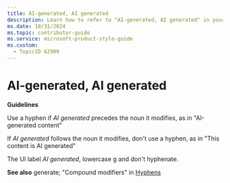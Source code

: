 ```yaml
---
title: AI-generated, AI generated
description: Learn how to refer to "AI-generated, AI generated" in your content.
ms.date: 10/31/2024
ms.topic: contributor-guide
ms.service: microsoft-product-style-guide
ms.custom:
  - TopicID 62909
---
```



# AI-generated, AI generated

**Guidelines**

Use a hyphen if *AI generated* precedes the noun it modifies, as in "AI-generated content"  

If *AI generated* follows the noun it modifies, don't use a hyphen, as in "This content is AI generated"  

The UI label *AI generated*, lowercase g and don't hyphenate.

**See also** generate; "Compound modifiers" in [Hyphens](~\punctuation\hyphens.md "Hyphens")

